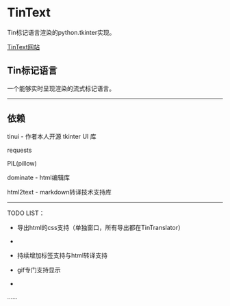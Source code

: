# TinText

Tin标记语言渲染的python.tkinter实现。

[TinText网站](https://tintext.smart-space.com.cn/)

## Tin标记语言

一个能够实时呈现渲染的流式标记语言。

---

## 依赖

tinui - 作者本人开源 tkinter UI 库

requests

PIL(pillow)

dominate - html编辑库

html2text - markdown转译技术支持库

---

TODO LIST：

- 导出html的css支持（单独窗口，所有导出都在TinTranslator）

- 

- 持续增加标签支持与html转译支持

- gif专门支持显示

- 

……
